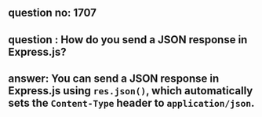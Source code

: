 
      
## question no: 1707

## question : How do you send a JSON response in Express.js?

## answer: You can send a JSON response in Express.js using `res.json()`, which automatically sets the `Content-Type` header to `application/json`.
      